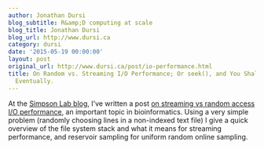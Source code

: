```yaml
---
author: Jonathan Dursi
blog_subtitle: R&amp;D computing at scale
blog_title: Jonathan Dursi
blog_url: http://www.dursi.ca
category: dursi
date: '2015-05-19 00:00:00'
layout: post
original_url: http://www.dursi.ca/post/io-performance.html
title: On Random vs. Streaming I/O Performance; Or seek(), and You Shall Find ---
  Eventually.
---
```


<p>At the <a href="http://simpsonlab.github.io/blog/">Simpson Lab blog</a>, I’ve written a post
<a href="http://simpsonlab.github.io/2015/05/19/io-performance/">on streaming vs random access I/O performance</a>,
an important topic in bioinformatics. Using a very simple problem (randomly choosing lines in a 
non-indexed text file) I give a quick overview of the file system stack and what it means for
streaming performance, and reservoir sampling for uniform random online sampling.</p>